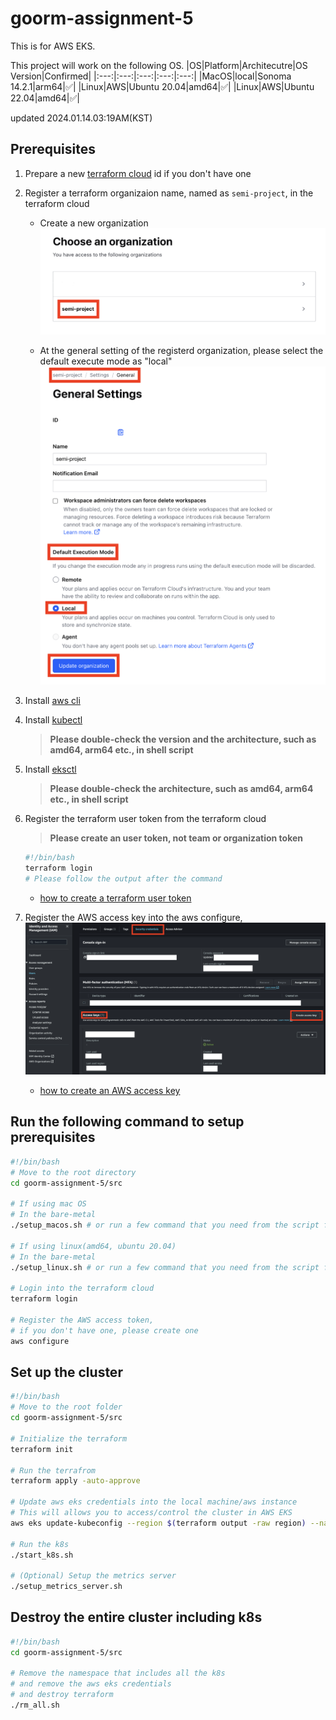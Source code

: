 # goorm-assignment-5

This is for AWS EKS.

This project will work on the following OS.
|OS|Platform|Architecutre|OS Version|Confirmed|
|:---:|:---:|:---:|:---:|:---:|
|MacOS|local|Sonoma 14.2.1|arm64|:white_check_mark:|
|Linux|AWS|Ubuntu 20.04|amd64|:white_check_mark:|
|Linux|AWS|Ubuntu 22.04|amd64|:white_check_mark:|

updated 2024.01.14.03:19AM(KST)


## Prerequisites

1. Prepare a new [terraform cloud](https://app.terraform.io/session) id if you don't have one

2. Register a terraform organizaion name, named as `semi-project`, in the terraform cloud
    
    - Create a new organization
    ![organization list](/pics/tf-cloud-01.png)

    - At the general setting of the registerd organization, please select the default execute mode as "local"
    ![default execute mode](/pics/tf-cloud-02.png)

3. Install [aws cli](https://docs.aws.amazon.com/cli/latest/userguide/getting-started-install.html)

4. Install [kubectl](https://docs.aws.amazon.com/eks/latest/userguide/install-kubectl.html)
    > **Please double-check the version and the architecture, such as amd64, arm64 etc., in shell script**

6. Install [eksctl](https://docs.aws.amazon.com/eks/latest/userguide/getting-started-eksctl.html)
    > **Please double-check the architecture, such as amd64, arm64 etc., in shell script**

7. Register the terraform user token from the terraform cloud
    > **Please create an user token, not team or organization token**

    ```bash
    #!/bin/bash
    terraform login
    # Please follow the output after the command
    ```

    - [how to create a terraform user token](https://developer.hashicorp.com/terraform/tutorials/cloud-get-started/cloud-login)

8. Register the AWS access key into the aws configure,
    ![aws access key](/pics/tf-cloud-03.png)
    - [how to create an AWS access key](https://docs.aws.amazon.com/IAM/latest/UserGuide/id_credentials_access-keys.html#Using_CreateAccessKey_CLIAPI)

## Run the following command to setup prerequisites

```bash
#!/bin/bash
# Move to the root directory
cd goorm-assignment-5/src

# If using mac OS
# In the bare-metal
./setup_macos.sh # or run a few command that you need from the script file

# If using linux(amd64, ubuntu 20.04)
# In the bare-metal
./setup_linux.sh # or run a few command that you need from the script file

# Login into the terraform cloud
terraform login

# Register the AWS access token,
# if you don't have one, please create one
aws configure
```

## Set up the cluster

```bash
#!/bin/bash
# Move to the root folder
cd goorm-assignment-5/src

# Initialize the terraform
terraform init

# Run the terrafrom
terraform apply -auto-approve

# Update aws eks credentials into the local machine/aws instance
# This will allows you to access/control the cluster in AWS EKS
aws eks update-kubeconfig --region $(terraform output -raw region) --name $(terraform output -raw cluster_name)

# Run the k8s
./start_k8s.sh

# (Optional) Setup the metrics server
./setup_metrics_server.sh
```

## Destroy the entire cluster including k8s

```bash
#!/bin/bash
cd goorm-assignment-5/src

# Remove the namespace that includes all the k8s
# and remove the aws eks credentials
# and destroy terraform
./rm_all.sh
```
